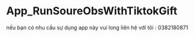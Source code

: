 # App_RunSoureObsWithTiktokGift
nếu bạn có nhu cầu sự dụng app này vui long liên hệ với tôi : 0382180871
